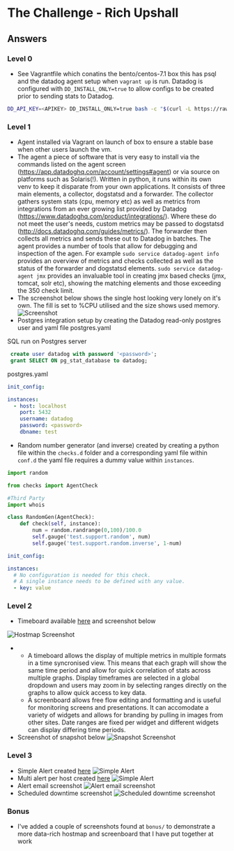 # The Challenge - Rich Upshall

## Answers

### Level 0

* See Vagrantfile which conatins the bento/centos-7.1 box this has psql and the datadog agent setup when ```vagrant up``` is run.  Datadog is configured with ```DD_INSTALL_ONLY=true``` to allow configs to be created prior to sending stats to Datadog.
 
```bash
DD_API_KEY=<APIKEY> DD_INSTALL_ONLY=true bash -c "$(curl -L https://raw.githubusercontent.com/DataDog/dd-agent/master/packaging/datadog-agent/source/install_agent.sh)"
```

### Level 1
* Agent installed via Vagrant on launch of box to ensure a stable base when other users launch the vm.
* The agent a piece of software that is very easy to install via the commands listed on the agent screen (https://app.datadoghq.com/account/settings#agent) or via source on platforms such as Solaris(!).  Written in python, it runs within its own venv to keep it disparate from your own applications.  It consists of three main elements, a collector, dogstatsd and a forwarder.  The collector gathers system stats (cpu, memory etc) as well as metrics from integrations from an ever growing list provided by Datadog (https://www.datadoghq.com/product/integrations/).  Where these do not meet the user's needs, custom metrics may be passed to dogstatsd (http://docs.datadoghq.com/guides/metrics/).  The forwarder then collects all metrics and sends these out to Datadog in batches. The agent provides a number of tools that allow for debugging and inspection of the agen.  For example ```sudo service datadog-agent info``` provides an overview of metrics and checks collected as well as the status of the forwarder and dogstatsd elements.  ```sudo service datadog-agent jmx``` provides an invaluable tool in creating jmx based checks (jmx, tomcat, solr etc), showing the matching elements and those exceeding the 350 check limit.
* The screenshot below shows the single host looking very lonely on it's own.   The fill is set to %CPU utilised and the size shows used memory.
 ![Screenshot](level1/HostMap.png)
* Postgres integration setup by creating the Datadog read-only postgres user and yaml file postgres.yaml

SQL run on Postgres server
```sql
 create user datadog with password '<password>';
 grant SELECT ON pg_stat_database to datadog;
```
postgres.yaml
```yaml
init_config:

instances:
  - host: localhost
    port: 5432
    username: datadog
    password: <password>
    dbname: test
```
* Random number generator (and inverse) created by creating a python file within the ```checks.d``` folder and a corresponding yaml file within ```conf.d``` the yaml file requires a dummy value within ```instances```.

```python
import random

from checks import AgentCheck

#Third Party
import whois

class RandomGen(AgentCheck):
    def check(self, instance):
        num = random.randrange(0,100)/100.0
        self.gauge('test.support.random', num)
        self.gauge('test.support.random.inverse', 1-num)
```

```yaml
init_config:

instances:
  # No configuration is needed for this check.
  # A single instance needs to be defined with any value.
  - key: value
```
 
### Level 2
* Timeboard available [here](https://app.datadoghq.com/dash/183135/postgres-cloned-timeboard-level1?live=true&page=0&is_auto=false&from_ts=1473794616550&to_ts=1473798216550&tile_size=s) and screenshot below

![Hostmap Screenshot](level2/timeboard.png)

* 
  * A timeboard allows the display of multiple metrics in multiple formats in a time syncronised view.  This means that each graph will show the same time period and allow for quick correlation of stats across multiple graphs.  Display timeframes are selected in a global dropdown and users may zoom in by selecting ranges directly on the graphs to allow quick access to key data.
  * A screenboard allows free flow editing and formatting and is useful for monitoring screens and presentations.  It can accomodate a variety of widgets and allows for branding by pulling in images from other sites.  Date ranges are fixed per widget and different widgets can display differing time periods.
* Screenshot of snapshot below 
![Snapshot Screenshot](level2/snapshot.png)

### Level 3
* Simple Alert created [here](https://app.datadoghq.com/monitors#922138/edit)
![Simple Alert](level3/simpleAlert.png)
* Multi alert per host created [here](https://app.datadoghq.com/monitors#922154?group=all&live=4h)
![Simple Alert](level3/multiAlert.png) 
* Alert email screenshot
![Alert email screenshot](level3/triggerEmail.png)
* Scheduled downtime screenshot
![Scheduled downtime screenshot](level3/downtime.png)

### Bonus
* I've added a couple of screenshots found at ```bonus/``` to demonstrate a more data-rich hostmap and screenboard that I have put together at work

